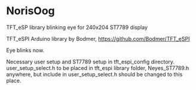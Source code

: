 # NorisOog
TFT_eSP library blinking eye for 240x204 ST7789 display


TFT_eSPI Arduino library by Bodmer, https://github.com/Bodmer/TFT_eSPI

Eye blinks now.

Necessary user setup and ST7789 setup in tft_espi_config directory. user_setup_select.h to be placed
in tft_espi library folder, Neyes_ST7789.h anywhere, but include in user_setup_select.h should be changed to 
this place.

